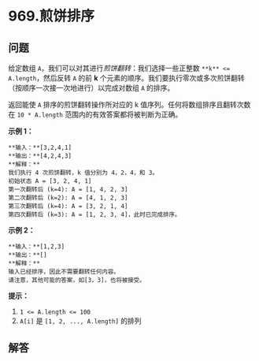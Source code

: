 # 969.煎饼排序

## 问题

给定数组 `A`，我们可以对其进行*煎饼翻转*：我们选择一些正整数 `**k** <= A.length`，然后反转 `A` 的前 **k** 个元素的顺序。我们要执行零次或多次煎饼翻转（按顺序一次接一次地进行）以完成对数组 `A` 的排序。

返回能使 `A` 排序的煎饼翻转操作所对应的 k 值序列。任何将数组排序且翻转次数在 `10 * A.length` 范围内的有效答案都将被判断为正确。

**示例 1：**

```
**输入：**[3,2,4,1]
**输出：**[4,2,4,3]
**解释：**
我们执行 4 次煎饼翻转，k 值分别为 4，2，4，和 3。
初始状态 A = [3, 2, 4, 1]
第一次翻转后 (k=4): A = [1, 4, 2, 3]
第二次翻转后 (k=2): A = [4, 1, 2, 3]
第三次翻转后 (k=4): A = [3, 2, 1, 4]
第四次翻转后 (k=3): A = [1, 2, 3, 4]，此时已完成排序。

```

**示例 2：**

```
**输入：**[1,2,3]
**输出：**[]
**解释：**
输入已经排序，因此不需要翻转任何内容。
请注意，其他可能的答案，如[3，3]，也将被接受。

```

**提示：**

1. `1 <= A.length <= 100`
2. `A[i]` 是 `[1, 2, ..., A.length]` 的排列



## 解答

